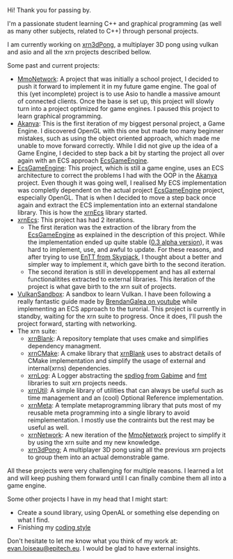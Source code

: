 Hi! Thank you for passing by.

I'm a passionate student learning C++ and graphical programming (as well as many other subjects, related to C++) through personal projects.

I am currently working on [xrn3dPong](https://github.com/DiantArts/xrn3dPong), a multiplayer 3D pong using vulkan and asio and all the xrn projects described bellow.

Some past and current projects:
- [MmoNetwork](https://github.com/DiantArts/mmoNetwork): A project that was initially a school project, I decided to push it forward to implement it in my future game engine. The goal of this (yet incomplete) project is to use Asio to handle a massive amount of connected clients. Once the base is set up, this project will slowly turn into a project optimized for game engines. I paused this project to learn graphical programming.
- [Akanya](https://github.com/DiantArts/Akanya): This is the first iteration of my biggest personal project, a Game Engine. I discovered OpenGL with this one but made too many beginner mistakes, such as using the object oriented approach, which made me unable to move forward correctly. While I did not give up the idea of a Game Engine, I decided to step back a bit by starting the project all over again with an ECS approach [EcsGameEngine](https://github.com/DiantArts/EcsGameEngine).
- [EcsGameEngine](https://github.com/DiantArts/EcsGameEngine): This project, which is still a game engine, uses an ECS architecture to correct the problems I had with the OOP in the [Akanya](https://github.com/DiantArts/Akanya) project. Even though it was going well, I realised My ECS implementation was completly dependent on the actual project [EcsGameEngine](https://github.com/DiantArts/EcsGameEngine) project, especially OpenGL. That is when I decided to move a step back once again and extract the ECS implementation into an external standalone library. This is how the [xrnEcs](https://github.com/DiantArts/xrnEcs) library started.
- [xrnEcs](https://github.com/DiantArts/xrnEcs): This project has had 2 iterations.
  - The first iteration was the extraction of the library from the [EcsGameEngine](https://github.com/DiantArts/EcsGameEngine) as explained in the description of this project. While the implementation ended up quite stable ([0.3 alpha version](https://github.com/DiantArts/xrnEcs/releases/tag/0.3-alpha)), it was hard to implement, use, and awful to update. For these reasons, and after trying to use [EnTT from Skypjack](https://github.com/skypjack/entt), I thought about a better and simpler way to implement it, which gave birth to the second iteration.
  - The second iteration is still in developpement and has all external functionalitites extracted to external libraries. This iteration of the project is what gave birth to the xrn suit of projects.
- [VulkanSandbox](https://github.com/DiantArts/VulkanSandbox): A sandbox to learn Vulkan. I have been following a really fantastic guide made by [BrendanGalea on youtube](https://www.youtube.com/c/BrendanGalea) while implementing an ECS approach to the turorial. This project is currently in standby, waiting for the xrn suite to progress. Once it does, I'll push the project forward, starting with networking.
- The xrn suite:
  - [xrnBlank](https://github.com/DiantArts/xrnBlank): A repository template that uses cmake and simplifies dependency managment.
  - [xrnCMake](https://github.com/DiantArts/xrnCMake): A cmake library that [xrnBlank](https://github.com/DiantArts/xrnBlank) uses to abstract details of CMake implementation and simplify the usage of external and internal(xrns) dependencies.
  - [xrnLog](https://github.com/DiantArts/xrnLog): A Logger abstracting the [spdlog from Gabime](https://github.com/gabime/spdlog) and [fmt](https://github.com/fmtlib/fmt) libraries to suit xrn projects needs.
  - [xrnUtil](https://github.com/DiantArts/xrnUtil): A simple library of utilities that can always be useful such as time management and an (cool) Optional Reference implementation.
  - [xrnMeta](https://github.com/DiantArts/xrnMeta): A template metaprogramming library that puts most of my reusable meta programming into a single library to avoid reimplementation. I mostly use the contraints but the rest may be useful as well.
  - [xrnNetwork](https://github.com/DiantArts/xrnNetwork): A new iteration of the [MmoNetwork](https://github.com/DiantArts/mmoNetwork) project to simplify it by using the xrn suite and my new knowledge.
  - [xrn3dPong](https://github.com/DiantArts/xrn3dPong); A multiplayer 3D pong using all the previous xrn projects to group them into an actual demonstrable game.

All these projects were very challenging for multiple reasons. I learned a lot and will keep pushing them forward until I can finally combine them all into a game engine.

Some other projects I have in my head that I might start:
- Create a sound library, using OpenAL or something else depending on what I find.
- Finishing my [coding style](https://github.com/DiantArts/CodingStyle)

Don't hesitate to let me know what you think of my work at: evan.loiseau@epitech.eu. I would be glad to have external insights.

<!---
DiantArts/DiantArts is a ✨ special ✨ repository because its `README.md` (this file) appears on your GitHub profile.
You can click the Preview link to take a look at your changes.
--->

